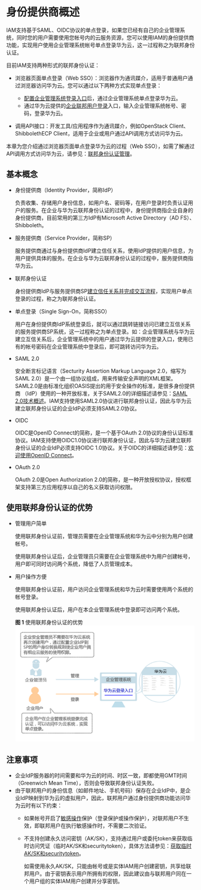 # 身份提供商概述<a name="iam_08_0001"></a>

IAM支持基于SAML、OIDC协议的单点登录，如果您已经有自己的企业管理系统，同时您的用户需要使用您帐号内的云服务资源，您可以使用IAM的身份提供商功能，实现用户使用企业管理系统帐号单点登录华为云，这一过程称之为联邦身份认证。

目前IAM支持两种形式的联邦身份认证：

-   浏览器页面单点登录（Web SSO）：浏览器作为通讯媒介，适用于普通用户通过浏览器访问华为云。您可以通过以下两种方式实现单点登录：
    -   [配置企业管理系统登录入口](（可选）步骤3-配置企业管理系统登录入口.md)后，通过企业管理系统单点登录华为云。
    -   通过华为云提供的[企业联邦用户登录](登录华为云.md#section1578531670)入口，输入企业管理系统帐号、密码，登录华为云。

-   调用API接口：开发工具/应用程序作为通讯媒介，例如OpenStack Client、ShibbolethECP Client，适用于企业或用户通过API调用方式访问华为云。

本章为您介绍通过浏览器页面单点登录华为云的过程（Web SSO），如需了解通过API调用方式访问华为云，请参见：[联邦身份认证管理](https://support.huaweicloud.com/api-iam/iam_02_0001.html)。

## 基本概念<a name="zh-cn_topic_0175818742_section1938813653310"></a>

-   身份提供商（Identity Provider，简称IdP）

    负责收集、存储用户身份信息，如用户名、密码等，在用户登录时负责认证用户的服务。在企业与华为云联邦身份认证的过程中，身份提供商指企业自身的身份提供商，目前常用的第三方IdP有Microsoft Active Directory（AD FS）、Shibboleth。

-   服务提供商（Service Provider，简称SP）

    服务提供商通过与身份提供商IdP建立信任关系，使用IdP提供的用户信息，为用户提供具体的服务。在企业与华为云联邦身份认证的过程中，服务提供商指华为云。

-   联邦身份认证

    身份提供商IdP与服务提供商SP[建立信任关系并完成交互流程](联邦身份认证配置概述.md#zh-cn_topic_0175818705_section7468191134310)，实现用户单点登录的过程，称之为联邦身份认证。

-   单点登录（Single Sign-On，简称SSO）

    用户在身份提供商IdP系统登录后，就可以通过跳转链接访问已建立互信关系的服务提供商SP系统，这一过程称之为单点登录。如：企业管理系统与华为云建立互信关系后，企业管理系统中的用户通过华为云提供的登录入口，使用已有的帐号密码在企业管理系统中登录后，即可跳转访问华为云。

-   SAML 2.0

    安全断言标记语言（Secturity Assertion Markup Language 2.0，缩写为SAML 2.0）是一个由一组协议组成，用来传输安全声明的XML框架。SAML2.0是由标准化组织OASIS提出的用于安全操作的标准，是很多身份提供商 （IdP）使用的一种开放标准，关于SAML2.0的详细描述请参见：[SAML 2.0技术概述](https://docs.oasis-open.org/security/saml/Post2.0/sstc-saml-tech-overview-2.0.html)。IAM支持使用SAML2.0协议进行联邦身份认证，因此与华为云建立联邦身份认证的企业IdP必须支持SAML2.0协议。

-   OIDC

    OIDC是OpenID Connect的简称，是一个基于OAuth 2.0协议的身份认证标准协议。IAM支持使用OIDC1.0协议进行联邦身份认证，因此与华为云建立联邦身份认证的企业IdP必须支持OIDC 1.0协议。关于OIDC的详细描述请参见：[欢迎使用OpenID Connect](https://openid.net/connect/)。

-   OAuth 2.0

    OAuth 2.0是Open Authorization 2.0的简称，是一种开放授权协议，授权框架支持第三方应用程序以自己的名义获取访问权限。


## 使用联邦身份认证的优势<a name="zh-cn_topic_0175818742_section969112502211"></a>

-   管理用户简单

    使用联邦身份认证前，管理员需要在企业管理系统和华为云中分别为用户创建帐号。

    使用联邦身份认证后，企业管理员只需要在企业管理系统中为用户创建帐号，用户即可同时访问两个系统，降低了人员管理成本。

-   用户操作方便

    使用联邦身份认证前，用户访问企业管理系统和华为云时需要使用两个系统的帐号登录。

    使用联邦身份认证后，用户在本企业管理系统中登录即可访问两个系统。

    **图 1**  使用联邦身份认证的优势<a name="fig123591144774"></a>  
    ![](figures/使用联邦身份认证的优势.png "使用联邦身份认证的优势")


## 注意事项<a name="zh-cn_topic_0175818705_section421816517461"></a>

-   企业IdP服务器的时间需要和华为云的时间、时区一致，即都使用GMT时间（Greenwich Mean Time），否则会导致联邦身份认证失败。
-   由于联邦用户的身份信息（如邮件地址、手机号码）保存在企业IdP中，是企业IdP映射到华为云的虚拟用户，因此，联邦用户通过身份提供商功能访问华为云时有以下约束：
    -   如果帐号开启了[敏感操作](敏感操作.md)保护（登录保护或操作保护），对联邦用户不生效，即联邦用户在执行敏感操作时，不需要二次验证。
    -   不支持创建永久访问密钥（AK/SK），支持通过用户或委托token来获取临时访问凭证（临时AK/SK和securitytoken），具体方法请参见：[获取临时AK/SK和securitytoken](https://support.huaweicloud.com/api-iam/iam_04_0002.html)。

        如需使用永久AK/SK，只能由帐号或是实体IAM用户创建密钥，共享给联邦用户。由于密钥表示用户所拥有的权限，因此建议由与联邦用户同在一个用户组的实体IAM用户创建并分享密钥。



